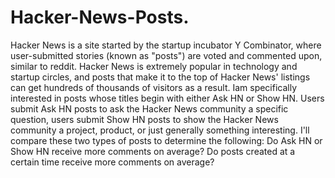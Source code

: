 # Hacker-News-Posts.
Hacker News is a site started by the startup incubator Y Combinator, where user-submitted stories (known as "posts") are voted and commented upon, similar to reddit. Hacker News is extremely popular in technology and startup circles, and posts that make it to the top of Hacker News' listings can get hundreds of thousands of visitors as a result. Iam specifically interested in posts whose titles begin with either Ask HN or Show HN. Users submit Ask HN posts to ask the Hacker News community a specific question, users submit Show HN posts to show the Hacker News community a project, product, or just generally something interesting.  I'll compare these two types of posts to determine the following:  Do Ask HN or Show HN receive more comments on average? Do posts created at a certain time receive more comments on average?
